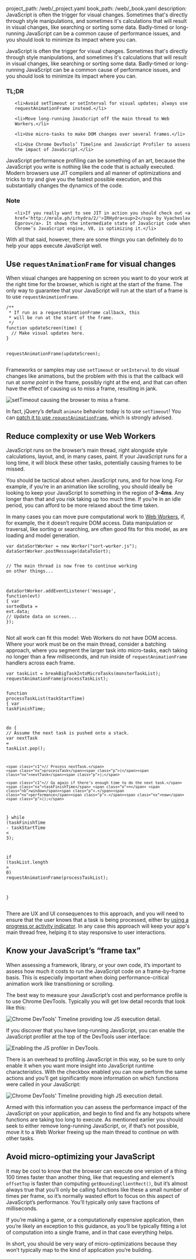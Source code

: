 project_path: /web/_project.yaml
book_path: /web/_book.yaml
description: JavaScript is often the trigger for visual changes. Sometimes that's directly through style manipulations, and sometimes it's calculations that will result in visual changes, like searching or sorting some data. Badly-timed or long-running JavaScript can be a common cause of performance issues, and you should look to minimize its impact where you can.

<p class="intro">
  JavaScript is often the trigger for visual changes. Sometimes that's 
  directly through style manipulations, and sometimes it's calculations that 
  will result in visual changes, like searching or sorting some data. 
  Badly-timed or long-running JavaScript can be a common cause of performance 
  issues, and you should look to minimize its impact where you can.
</p>


















<div class="wf-highlight-list wf-highlight-list--learning" markdown="1">
  <h3 class="wf-highlight-list__title">TL;DR</h3>

  
  <ul class="wf-highlight-list__list">
    
    <li>Avoid setTimeout or setInterval for visual updates; always use requestAnimationFrame instead.</li>
    
    <li>Move long-running JavaScript off the main thread to Web Workers.</li>
    
    <li>Use micro-tasks to make DOM changes over several frames.</li>
    
    <li>Use Chrome DevTools’ Timeline and JavaScript Profiler to assess the impact of JavaScript.</li>
    
  </ul>
  
</div>



JavaScript performance profiling can be something of an art, because the JavaScript you write is nothing like the code that is actually executed. Modern browsers use JIT compilers and all manner of optimizations and tricks to try and give you the fastest possible execution, and this substantially changes the dynamics of the code.




















<div class="wf-highlight-list wf-highlight-list--remember" markdown="1">
  <h3 class="wf-highlight-list__title">Note</h3>

  
  <ul class="wf-highlight-list__list">
    
    <li>If you really want to see JIT in action you should check out <a href='http://mrale.ph/irhydra/2/'>IRHydra<sup>2</sup> by Vyacheslav Egorov</a>. It shows the intermediate state of JavaScript code when Chrome’s JavaScript engine, V8, is optimizing it.</li>
    
  </ul>
  
</div>



With all that said, however, there are some things you can definitely do to help your apps execute JavaScript well.

## Use `requestAnimationFrame` for visual changes

When visual changes are happening on screen you want to do your work at the right time for the browser, which is right at the start of the frame. The only way to guarantee that your JavaScript will run at the start of a frame is to use `requestAnimationFrame`.

<div class="highlight"><pre><code class="language-javascript" data-lang="javascript"><span class="cm">/**</span>
<span class="cm"> * If run as a requestAnimationFrame callback, this</span>
<span class="cm"> * will be run at the start of the frame.</span>
<span class="cm"> */</span>
<span class="kd">function</span> <span class="nx">updateScreen</span><span class="p">(</span><span class="nx">time</span><span class="p">)</span> <span class="p">{</span>
  <span class="c1">// Make visual updates here.</span>
<span class="p">}</span>

<span class="nx">requestAnimationFrame</span><span class="p">(</span><span class="nx">updateScreen</span><span class="p">);</span></code></pre></div>

Frameworks or samples may use `setTimeout` or `setInterval` to do visual changes like animations, but the problem with this is that the callback will run at _some point_ in the frame, possibly right at the end, and that can often have the effect of causing us to miss a frame, resulting in jank.

<img src="images/optimize-javascript-execution/settimeout.jpg" alt="setTimeout causing the browser to miss a frame.">

In fact, jQuery’s default `animate` behavior today is to use `setTimeout`! You can [patch it to use `requestAnimationFrame`](https://github.com/gnarf/jquery-requestAnimationFrame), which is strongly advised.

## Reduce complexity or use Web Workers

JavaScript runs on the browser’s main thread, right alongside style calculations, layout, and, in many cases, paint. If your JavaScript runs for a long time, it will block these other tasks, potentially causing frames to be missed.

You should be tactical about when JavaScript runs, and for how long. For example, if you’re in an animation like scrolling, you should ideally be looking to keep your JavaScript to something in the region of **3-4ms**. Any longer than that and you risk taking up too much time. If you’re in an idle period, you can afford to be more relaxed about the time taken.

In many cases you can move pure computational work to [Web Workers](https://developer.mozilla.org/en-US/docs/Web/API/Web_Workers_API/basic_usage), if, for example, the it doesn’t require DOM access. Data manipulation or traversal, like sorting or searching, are often good fits for this model, as are loading and model generation.

<div class="highlight"><pre><code class="language-javascript" data-lang="javascript"><span class="kd">var</span> <span class="nx">dataSortWorker</span> <span class="o">=</span> <span class="k">new</span> <span class="nx">Worker</span><span class="p">(</span><span class="s2">&quot;sort-worker.js&quot;</span><span class="p">);</span>
<span class="nx">dataSortWorker</span><span class="p">.</span><span class="nx">postMesssage</span><span class="p">(</span><span class="nx">dataToSort</span><span class="p">);</span>

<span class="c1">// The main thread is now free to continue working on other things...</span>

<span class="nx">dataSortWorker</span><span class="p">.</span><span class="nx">addEventListener</span><span class="p">(</span><span class="s1">&#39;message&#39;</span><span class="p">,</span> <span class="kd">function</span><span class="p">(</span><span class="nx">evt</span><span class="p">)</span> <span class="p">{</span>
   <span class="kd">var</span> <span class="nx">sortedData</span> <span class="o">=</span> <span class="nx">evt</span><span class="p">.</span><span class="nx">data</span><span class="p">;</span>
   <span class="c1">// Update data on screen...</span>
<span class="p">});</span></code></pre></div>

Not all work can fit this model: Web Workers do not have DOM access. Where your work must be on the main thread, consider a batching approach, where you segment the larger task into micro-tasks, each taking no longer than a few milliseconds, and run inside of `requestAnimationFrame` handlers across each frame.

<div class="highlight"><pre><code class="language-javascript" data-lang="javascript"><span class="kd">var</span> <span class="nx">taskList</span> <span class="o">=</span> <span class="nx">breakBigTaskIntoMicroTasks</span><span class="p">(</span><span class="nx">monsterTaskList</span><span class="p">);</span>
<span class="nx">requestAnimationFrame</span><span class="p">(</span><span class="nx">processTaskList</span><span class="p">);</span>

<span class="kd">function</span> <span class="nx">processTaskList</span><span class="p">(</span><span class="nx">taskStartTime</span><span class="p">)</span> <span class="p">{</span>
  <span class="kd">var</span> <span class="nx">taskFinishTime</span><span class="p">;</span>

  <span class="k">do</span> <span class="p">{</span>
    <span class="c1">// Assume the next task is pushed onto a stack.</span>
    <span class="kd">var</span> <span class="nx">nextTask</span> <span class="o">=</span> <span class="nx">taskList</span><span class="p">.</span><span class="nx">pop</span><span class="p">();</span>

    <span class="c1">// Process nextTask.</span>
    <span class="nx">processTask</span><span class="p">(</span><span class="nx">nextTask</span><span class="p">);</span>

    <span class="c1">// Go again if there’s enough time to do the next task.</span>
    <span class="nx">taskFinishTime</span> <span class="o">=</span> <span class="nb">window</span><span class="p">.</span><span class="nx">performance</span><span class="p">.</span><span class="nx">now</span><span class="p">();</span>
  <span class="p">}</span> <span class="k">while</span> <span class="p">(</span><span class="nx">taskFinishTime</span> <span class="o">-</span> <span class="nx">taskStartTime</span> <span class="o">&lt;</span> <span class="mi">3</span><span class="p">);</span>

  <span class="k">if</span> <span class="p">(</span><span class="nx">taskList</span><span class="p">.</span><span class="nx">length</span> <span class="o">&gt;</span> <span class="mi">0</span><span class="p">)</span>
    <span class="nx">requestAnimationFrame</span><span class="p">(</span><span class="nx">processTaskList</span><span class="p">);</span>

<span class="p">}</span></code></pre></div>

There are UX and UI consequences to this approach, and you will need to ensure that the user knows that a task is being processed, either by [using a progress or activity indicator](https://www.google.com/design/spec/components/progress-activity.html). In any case this approach will keep your app's main thread free, helping it to stay responsive to user interactions.

## Know your JavaScript’s “frame tax”

When assessing a framework, library, or your own code, it’s important to assess how much it costs to run the JavaScript code on a frame-by-frame basis. This is especially important when doing performance-critical animation work like transitioning or scrolling.

The best way to measure your JavaScript’s cost and performance profile is to use Chrome DevTools. Typically you will get low detail records that look like this:

<img src="images/optimize-javascript-execution/low-js-detail.jpg" alt="Chrome DevTools' Timeline providing low JS execution detail.">

If you discover that you have long-running JavaScript, you can enable the JavaScript profiler at the top of the DevTools user interface:

<img src="images/optimize-javascript-execution/js-profiler-toggle.jpg" alt="Enabling the JS profiler in DevTools.">

There is an overhead to profiling JavaScript in this way, so be sure to only enable it when you want more insight into JavaScript runtime characteristics. With the checkbox enabled you can now perform the same actions and you’ll get significantly more information on which functions were called in your JavaScript:

<img src="images/optimize-javascript-execution/high-js-detail.jpg" alt="Chrome DevTools' Timeline providing high JS execution detail.">

Armed with this information you can assess the performance impact of the JavaScript on your application, and begin to find and fix any hotspots where functions are taking too long to execute. As mentioned earlier you should seek to either remove long-running JavaScript, or, if that’s not possible, move it to a Web Worker freeing up the main thread to continue on with other tasks.

## Avoid micro-optimizing your JavaScript

It may be cool to know that the browser can execute one version of a thing 100 times faster than another thing, like that requesting and element’s `offsetTop` is faster than computing `getBoundingClientRect()`, but it’s almost always true that you’ll only be calling functions like these a small number of times per frame, so it’s normally wasted effort to focus on this aspect of JavaScript’s performance. You'll typically only save fractions of milliseconds.

If you’re making a game, or a computationally expensive application, then you’re likely an exception to this guidance, as you’ll be typically fitting a lot of computation into a single frame, and in that case everything helps.

In short, you should be very wary of micro-optimizations because they won’t typically map to the kind of application you’re building.

